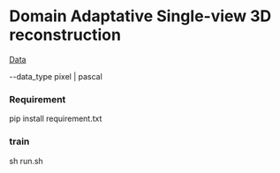 # Domain Adaptative Single-view 3D reconstruction

[Data](./data/README.md)

--data_type pixel | pascal

### Requirement

pip install requirement.txt

### train
sh run.sh
